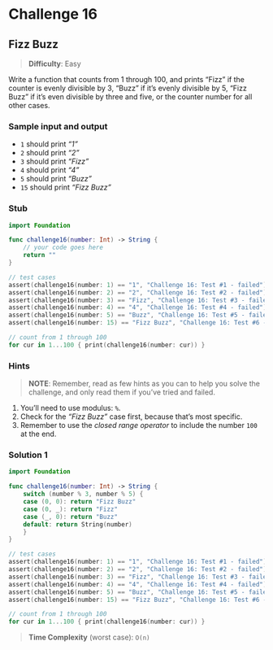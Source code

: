 # Challenge 16

## Fizz Buzz

> **Difficulty**: Easy

Write a function that counts from 1 through 100, and prints “Fizz” if the counter is evenly divisible by 3, “Buzz” if it’s evenly divisible by 5, “Fizz Buzz” if it’s even divisible by three and five, or the counter number for all other cases.

### Sample input and output

- `1` should print *“1”*
- `2` should print *“2”*
- `3` should print *“Fizz”*
- `4` should print *“4”*
- `5` should print *“Buzz”*
- `15` should print *“Fizz Buzz”*

### Stub

``` swift
import Foundation

func challenge16(number: Int) -> String { 
    // your code goes here
    return ""
}

// test cases
assert(challenge16(number: 1) == "1", "Challenge 16: Test #1 - failed")
assert(challenge16(number: 2) == "2", "Challenge 16: Test #2 - failed")
assert(challenge16(number: 3) == "Fizz", "Challenge 16: Test #3 - failed")
assert(challenge16(number: 4) == "4", "Challenge 16: Test #4 - failed")
assert(challenge16(number: 5) == "Buzz", "Challenge 16: Test #5 - failed")
assert(challenge16(number: 15) == "Fizz Buzz", "Challenge 16: Test #6 - failed")

// count from 1 through 100
for cur in 1...100 { print(challenge16(number: cur)) }
```

### Hints

> **NOTE**: Remember, read as few hints as you can to help you solve the challenge, and only read them if you’ve tried and failed.

1. You’ll need to use modulus: `%`.
2. Check for the *“Fizz Buzz”* case first, because that’s most specific.
3. Remember to use the *closed range operator* to include the number `100` at the end.

### Solution 1

``` swift
import Foundation

func challenge16(number: Int) -> String { 
    switch (number % 3, number % 5) {
    case (0, 0): return "Fizz Buzz"
    case (0, _): return "Fizz"
    case (_, 0): return "Buzz"
    default: return String(number)
    }
}

// test cases
assert(challenge16(number: 1) == "1", "Challenge 16: Test #1 - failed")
assert(challenge16(number: 2) == "2", "Challenge 16: Test #2 - failed")
assert(challenge16(number: 3) == "Fizz", "Challenge 16: Test #3 - failed")
assert(challenge16(number: 4) == "4", "Challenge 16: Test #4 - failed")
assert(challenge16(number: 5) == "Buzz", "Challenge 16: Test #5 - failed")
assert(challenge16(number: 15) == "Fizz Buzz", "Challenge 16: Test #6 - failed")

// count from 1 through 100
for cur in 1...100 { print(challenge16(number: cur)) }
```

> **Time Complexity** (worst case): `O(n)`
